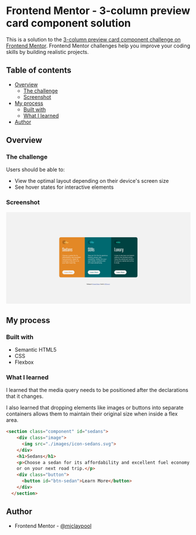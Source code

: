 # Frontend Mentor - 3-column preview card component solution

This is a solution to the [3-column preview card component challenge on Frontend Mentor](https://www.frontendmentor.io/challenges/3column-preview-card-component-pH92eAR2-). Frontend Mentor challenges help you improve your coding skills by building realistic projects. 

## Table of contents

- [Overview](#overview)
  - [The challenge](#the-challenge)
  - [Screenshot](#screenshot)
- [My process](#my-process)
  - [Built with](#built-with)
  - [What I learned](#what-i-learned)
- [Author](#author)

## Overview

### The challenge

Users should be able to:

- View the optimal layout depending on their device's screen size
- See hover states for interactive elements

### Screenshot

![](./design/Solution-Screenshot_3-column-preview-card-component.png)

## My process

### Built with

- Semantic HTML5
- CSS
- Flexbox

### What I learned

I learned that the media query needs to be positioned after the declarations that it changes. 

I also learned that dropping elements like images or buttons into separate containers allows them to maintain their original size when inside a flex area.

```html
<section class="component" id="sedans">
    <div class="image">
      <img src="./images/icon-sedans.svg">
    </div>
    <h1>Sedans</h1>
    <p>Choose a sedan for its affordability and excellent fuel economy. Ideal for cruising in the city
    or on your next road trip.</p>
    <div class="button">
      <button id="btn-sedan">Learn More</button>
    </div>
  </section>
```

## Author

- Frontend Mentor - [@mjclaypool](https://www.frontendmentor.io/profile/mjclaypool)

